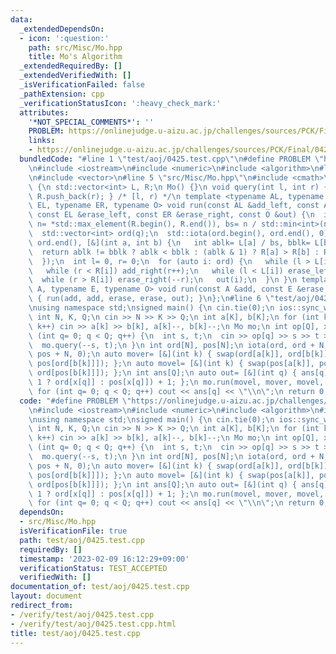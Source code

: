 ```yaml
---
data:
  _extendedDependsOn:
  - icon: ':question:'
    path: src/Misc/Mo.hpp
    title: Mo's Algorithm
  _extendedRequiredBy: []
  _extendedVerifiedWith: []
  _isVerificationFailed: false
  _pathExtension: cpp
  _verificationStatusIcon: ':heavy_check_mark:'
  attributes:
    '*NOT_SPECIAL_COMMENTS*': ''
    PROBLEM: https://onlinejudge.u-aizu.ac.jp/challenges/sources/PCK/Final/0425
    links:
    - https://onlinejudge.u-aizu.ac.jp/challenges/sources/PCK/Final/0425
  bundledCode: "#line 1 \"test/aoj/0425.test.cpp\"\n#define PROBLEM \"https://onlinejudge.u-aizu.ac.jp/challenges/sources/PCK/Final/0425\"\
    \n#include <iostream>\n#include <numeric>\n#include <algorithm>\n#line 2 \"src/Misc/Mo.hpp\"\
    \n#include <vector>\n#line 5 \"src/Misc/Mo.hpp\"\n#include <cmath>\nstruct Mo\
    \ {\n std::vector<int> L, R;\n Mo() {}\n void query(int l, int r) { L.push_back(l),\
    \ R.push_back(r); } /* [l, r) */\n template <typename AL, typename AR, typename\
    \ EL, typename ER, typename O> void run(const AL &add_left, const AR &add_right,\
    \ const EL &erase_left, const ER &erase_right, const O &out) {\n  int q= L.size(),\
    \ n= *std::max_element(R.begin(), R.end()), bs= n / std::min<int>(n, std::sqrt(q));\n\
    \  std::vector<int> ord(q);\n  std::iota(ord.begin(), ord.end(), 0), std::sort(ord.begin(),\
    \ ord.end(), [&](int a, int b) {\n   int ablk= L[a] / bs, bblk= L[b] / bs;\n \
    \  return ablk != bblk ? ablk < bblk : (ablk & 1) ? R[a] > R[b] : R[a] < R[b];\n\
    \  });\n  int l= 0, r= 0;\n  for (auto i: ord) {\n   while (l > L[i]) add_left(--l);\n\
    \   while (r < R[i]) add_right(r++);\n   while (l < L[i]) erase_left(l++);\n \
    \  while (r > R[i]) erase_right(--r);\n   out(i);\n  }\n }\n template <typename\
    \ A, typename E, typename O> void run(const A &add, const E &erase, const O &out)\
    \ { run(add, add, erase, erase, out); }\n};\n#line 6 \"test/aoj/0425.test.cpp\"\
    \nusing namespace std;\nsigned main() {\n cin.tie(0);\n ios::sync_with_stdio(0);\n\
    \ int N, K, Q;\n cin >> N >> K >> Q;\n int a[K], b[K];\n for (int k= 0; k < K;\
    \ k++) cin >> a[k] >> b[k], a[k]--, b[k]--;\n Mo mo;\n int op[Q], x[Q];\n for\
    \ (int q= 0; q < Q; q++) {\n  int s, t;\n  cin >> op[q] >> s >> t >> x[q], x[q]--;\n\
    \  mo.query(--s, t);\n }\n int ord[N], pos[N];\n iota(ord, ord + N, 0), iota(pos,\
    \ pos + N, 0);\n auto mover= [&](int k) { swap(ord[a[k]], ord[b[k]]), swap(pos[ord[a[k]]],\
    \ pos[ord[b[k]]]); };\n auto movel= [&](int k) { swap(pos[a[k]], pos[b[k]]), swap(ord[pos[a[k]]],\
    \ ord[pos[b[k]]]); };\n int ans[Q];\n auto out= [&](int q) { ans[q]= (op[q] ==\
    \ 1 ? ord[x[q]] : pos[x[q]]) + 1; };\n mo.run(movel, mover, movel, mover, out);\n\
    \ for (int q= 0; q < Q; q++) cout << ans[q] << \"\\n\";\n return 0;\n}\n"
  code: "#define PROBLEM \"https://onlinejudge.u-aizu.ac.jp/challenges/sources/PCK/Final/0425\"\
    \n#include <iostream>\n#include <numeric>\n#include <algorithm>\n#include \"src/Misc/Mo.hpp\"\
    \nusing namespace std;\nsigned main() {\n cin.tie(0);\n ios::sync_with_stdio(0);\n\
    \ int N, K, Q;\n cin >> N >> K >> Q;\n int a[K], b[K];\n for (int k= 0; k < K;\
    \ k++) cin >> a[k] >> b[k], a[k]--, b[k]--;\n Mo mo;\n int op[Q], x[Q];\n for\
    \ (int q= 0; q < Q; q++) {\n  int s, t;\n  cin >> op[q] >> s >> t >> x[q], x[q]--;\n\
    \  mo.query(--s, t);\n }\n int ord[N], pos[N];\n iota(ord, ord + N, 0), iota(pos,\
    \ pos + N, 0);\n auto mover= [&](int k) { swap(ord[a[k]], ord[b[k]]), swap(pos[ord[a[k]]],\
    \ pos[ord[b[k]]]); };\n auto movel= [&](int k) { swap(pos[a[k]], pos[b[k]]), swap(ord[pos[a[k]]],\
    \ ord[pos[b[k]]]); };\n int ans[Q];\n auto out= [&](int q) { ans[q]= (op[q] ==\
    \ 1 ? ord[x[q]] : pos[x[q]]) + 1; };\n mo.run(movel, mover, movel, mover, out);\n\
    \ for (int q= 0; q < Q; q++) cout << ans[q] << \"\\n\";\n return 0;\n}"
  dependsOn:
  - src/Misc/Mo.hpp
  isVerificationFile: true
  path: test/aoj/0425.test.cpp
  requiredBy: []
  timestamp: '2023-02-09 16:12:29+09:00'
  verificationStatus: TEST_ACCEPTED
  verifiedWith: []
documentation_of: test/aoj/0425.test.cpp
layout: document
redirect_from:
- /verify/test/aoj/0425.test.cpp
- /verify/test/aoj/0425.test.cpp.html
title: test/aoj/0425.test.cpp
---
```

